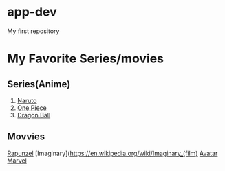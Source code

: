 # app-dev
My first repository

# **My Favorite Series/movies**

## **Series(Anime)**
1. [Naruto](https://en.wikipedia.org/wiki/Naruto)
2. [One Piece](https://en.wikipedia.org/wiki/One_Piece)
3. [Dragon Ball](https://en.wikipedia.org/wiki/Dragon_Ball)

## **Movvies**
[Rapunzel](https://en.wikipedia.org/wiki/Rapunzel)
[Imaginary](https://en.wikipedia.org/wiki/Imaginary_(film)
[Avatar](https://en.wikipedia.org/wiki/Avatar_(2009_film))
[Marvel](https://en.wikipedia.org/wiki/Marvel_Cinematic_Universe)
